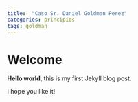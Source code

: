 ```yaml
---
title:  "Caso Sr. Daniel Goldman Perez"
categories: principios
tags: goldman
---
```


# Welcome

**Hello world**, this is my first Jekyll blog post.

I hope you like it!